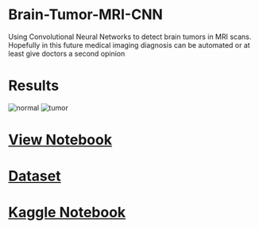 # Brain-Tumor-MRI-CNN
Using Convolutional Neural Networks to detect brain tumors in MRI scans.
Hopefully in this future medical imaging diagnosis can be automated or at least give doctors a second opinion

# Results
![normal](https://raw.githubusercontent.com/vee-upatising/Brain-Tumor-MRI-CNN/master/normal%20(2).JPG)
![tumor](https://github.com/vee-upatising/Brain-Tumor-MRI-CNN/blob/master/tumor2.JPG)

# [View Notebook](https://nbviewer.jupyter.org/github/vee-upatising/Brain-Tumor-MRI-CNN/blob/master/Brain%20Tumor%20CNN.ipynb)

# [Dataset](https://www.kaggle.com/navoneel/brain-mri-images-for-brain-tumor-detection)

# [Kaggle Notebook](https://www.kaggle.com/function9/brain-tumor-mri-cnn-classification-with-keras)
